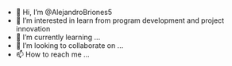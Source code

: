 - 👋 Hi, I’m @AlejandroBriones5
- 👀 I’m interested in learn from program development and project innovation
- 🌱 I’m currently learning ...
- 💞️ I’m looking to collaborate on ...
- 📫 How to reach me ...

<!---
AlejandroBriones5/AlejandroBriones5 is a ✨ special ✨ repository because its `README.md` (this file) appears on your GitHub profile.
You can click the Preview link to take a look at your changes.
--->
